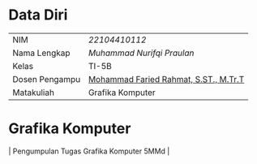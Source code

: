 # Data Diri

|  |  |
|--|--|
| NIM | *22104410112* |
| Nama Lengkap | *Muhammad Nurifqi Praulan* |
| Kelas | TI-5B |
| Dosen Pengampu | [Mohammad Faried Rahmat, S.ST., M.Tr.T](https://github.com/fariedrahmat) |
| Matakuliah | Grafika Komputer |

# Grafika Komputer
| Pengumpulan Tugas Grafika Komputer 5MMd |
